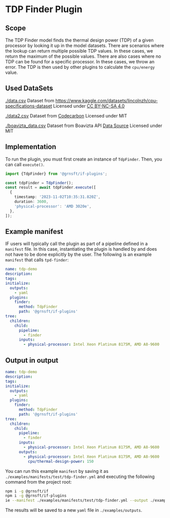 # TDP Finder Plugin

## Scope

The TDP Finder model finds the thermal design power (TDP) of a given processor by looking it up in the model datasets. There are scenarios where the lookup can return multiple possible TDP values. In these cases, we return the maximum of the possible values. There are also cases where no TDP can be found for a specific processor. In these cases, we throw an error. The TDP is then used by other plugins to calculate the `cpu/energy` value.

## Used DataSets

[./data.csv](./data.csv) Dataset from https://www.kaggle.com/datasets/lincolnzh/cpu-specifications-dataset Licensed under [CC BY-NC-SA 4.0](https://creativecommons.org/licenses/by-nc-sa/4.0/)

[./data2.csv](./data2.csv) Dataset from [Codecarbon](https://github.com/mlco2/codecarbon/blob/master/codecarbon/data/hardware/cpu_power.csv) Licensed under MIT

[./boavizta_data.csv](./boavizta_data.csv) Dataset from Boavizta API [Data Source](https://github.com/Boavizta/boaviztapi/blob/main/boaviztapi/data/crowdsourcing/cpu_specs.csv) Licensed under MIT

## Implementation

To run the plugin, you must first create an instance of `TdpFinder`. Then, you can call `execute()`.

```typescript
import {TdpFinder} from '@grnsft/if-plugins';

const tdpFinder = TdpFinder();
const result = await tdpFinder.execute([
  {
    timestamp: '2023-11-02T10:35:31.820Z',
    duration: 3600,
    'physical-processor': 'AMD 3020e',
  },
]);
```

## Example manifest

IF users will typically call the plugin as part of a pipeline defined in a `manifest` file. In this case, instantiating the plugin is handled by and does not have to be done explicitly by the user. The following is an example `manifest` that calls `tpd-finder`:

```yaml
name: tdp-demo
description:
tags:
initialize:
  outputs:
    - yaml
  plugins:
    finder:
      method: TdpFinder
      path: '@grnsft/if-plugins'
tree:
  children:
    child:
      pipeline:
        - finder
      inputs:
        - physical-processor: Intel Xeon Platinum 8175M, AMD A8-9600
```

## Output in output

```yaml
name: tdp-demo
description:
tags:
initialize:
  outputs:
    - yaml
  plugins:
    finder:
      method: TdpFinder
      path: '@grnsft/if-plugins'
tree:
  children:
    child:
      pipeline:
        - finder
      inputs:
        - physical-processor: Intel Xeon Platinum 8175M, AMD A8-9600
      outputs:
        - physical-processor: Intel Xeon Platinum 8175M, AMD A8-9600
          cpu/thermal-design-power: 150
```

You can run this example `manifest` by saving it as `./examples/manifests/test/tdp-finder.yml` and executing the following command from the project root:

```sh
npm i -g @grnsft/if
npm i -g @grnsft/if-plugins
ie --manifest ./examples/manifests/test/tdp-finder.yml --output ./examples/outputs/tdp-finder.yml
```

The results will be saved to a new `yaml` file in `./examples/outputs`.
